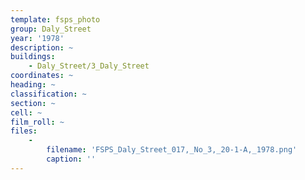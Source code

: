 ```yaml
---
template: fsps_photo
group: Daly_Street
year: '1978'
description: ~
buildings:
    - Daly_Street/3_Daly_Street
coordinates: ~
heading: ~
classification: ~
section: ~
cell: ~
film_roll: ~
files:
    -
        filename: 'FSPS_Daly_Street_017,_No_3,_20-1-A,_1978.png'
        caption: ''
---
```

